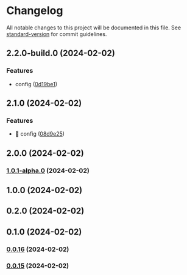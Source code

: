 # Changelog

All notable changes to this project will be documented in this file. See [standard-version](https://github.com/conventional-changelog/standard-version) for commit guidelines.

## 2.2.0-build.0 (2024-02-02)


### Features

* config ([0d19be1](https://github.com/wrappid/test-wrappid-package/commit/0d19be1170db50a750401d195ba0861448eafbd9))

## 2.1.0 (2024-02-02)


### Features

* :art: config ([08d9e25](https://github.com/wrappid/test-wrappid-package/commit/08d9e25c284c719768e78d0ef832eb78ab39605e))

## 2.0.0 (2024-02-02)

### [1.0.1-alpha.0](https://github.com/wrappid/test-wrappid-package/compare/v1.0.0...v1.0.1-alpha.0) (2024-02-02)

## 1.0.0 (2024-02-02)

## 0.2.0 (2024-02-02)

## 0.1.0 (2024-02-02)

### [0.0.16](https://github.com/wrappid/test-wrappid-package/compare/v0.0.13...v0.0.16) (2024-02-02)

### [0.0.15](https://github.com/wrappid/test-wrappid-package/compare/v0.0.13...v0.0.15) (2024-02-02)

